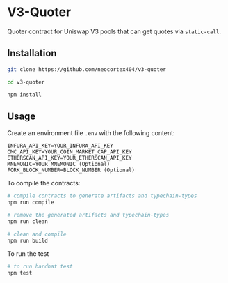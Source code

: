 # V3-Quoter

Quoter contract for Uniswap V3 pools that can get quotes via `static-call`.

## Installation

```bash
git clone https://github.com/neocortex404/v3-quoter

cd v3-quoter

npm install
```

## Usage

Create an environment file `.env` with the following content:

```text
INFURA_API_KEY=YOUR_INFURA_API_KEY
CMC_API_KEY=YOUR_COIN_MARKET_CAP_API_KEY
ETHERSCAN_API_KEY=YOUR_ETHERSCAN_API_KEY
MNEMONIC=YOUR_MNEMONIC (Optional)
FORK_BLOCK_NUMBER=BLOCK_NUMBER (Optional)
```

To compile the contracts:

```bash
# compile contracts to generate artifacts and typechain-types
npm run compile

# remove the generated artifacts and typechain-types
npm run clean

# clean and compile
npm run build
```

To run the test

```bash
# to run hardhat test
npm test
```
